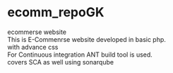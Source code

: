 # ecomm_repoGK
ecommerse website <br>
This is E-Commenrse website developed in basic php.<br>
with advance css <br>
For Continuous integration ANT build tool is used. <br>
covers SCA as well using sonarqube <br>




